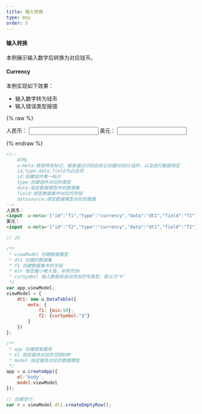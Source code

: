 ```yaml
---
title: 输入转换
type: moy
order: 5
---
```

#### 输入转换

本例展示输入数字后转换为对应钱币。


#### Currency

本例实现如下效果：

* 输入数字转为钱币
* 输入错误类型报错

{% raw %}
<!-- 
	HTML
	u-meta:框架特有标记，框架通过识别此标记创建对应UI组件，以及进行数据绑定 
	id,type.data,field为必选项
	id:创建组件唯一标识
	type:创建组件对应的类型
	data:指定数据模型中的数据集
	field:绑定数据集中对应的字段
	datasource:绑定数据模型对应的数据
-->
人民币：
<input  u-meta='{&quot;id&quot;:&quot;f1&quot;,&quot;type&quot;:&quot;currency&quot;,&quot;data&quot;:&quot;dt1&quot;,&quot;field&quot;:&quot;f1&quot;}' />
美元：
<input  u-meta='{&quot;id&quot;:&quot;f2&quot;,&quot;type&quot;:&quot;currency&quot;,&quot;data&quot;:&quot;dt1&quot;,&quot;field&quot;:&quot;f2&quot;}' />



<script>
// JS

/**
 * viewModel 创建数据模型
 * dt1 创建的数据集
 * f1 创建数据集中的字段
 * min 指定最小输入值，本例为50
 * curSymbol 输入数据前自动添加符号类型，默认为"¥"
 */
var app,viewModel;
viewModel = {
    dt1: new u.DataTable({
        meta: {
            f1: {min:50},
            f2: {curSymbol:"$"}
        }
    })
};

/**
 * app 创建框架服务
 * el 指定服务对应的顶层DOM
 * model 指定服务对应的数据模型
 */
app = u.createApp({
    el:'body',
    model:viewModel
});

// 创建空行
var r = viewModel.dt1.createEmptyRow();


</script>

{% endraw %}
``` html
<!-- 
	HTML
	u-meta:框架特有标记，框架通过识别此标记创建对应UI组件，以及进行数据绑定 
	id,type.data,field为必选项
	id:创建组件唯一标识
	type:创建组件对应的类型
	data:指定数据模型中的数据集
	field:绑定数据集中对应的字段
	datasource:绑定数据模型对应的数据
-->
人民币：
<input  u-meta='{"id":"f1","type":"currency","data":"dt1","field":"f1"}' />
美元：
<input  u-meta='{"id":"f2","type":"currency","data":"dt1","field":"f2"}' />
```

``` js
// JS

/**
 * viewModel 创建数据模型
 * dt1 创建的数据集
 * f1 创建数据集中的字段
 * min 指定最小输入值，本例为50
 * curSymbol 输入数据前自动添加符号类型，默认为"¥"
 */
var app,viewModel;
viewModel = {
    dt1: new u.DataTable({
        meta: {
            f1: {min:50},
            f2: {curSymbol:"$"}
        }
    })
};

/**
 * app 创建框架服务
 * el 指定服务对应的顶层DOM
 * model 指定服务对应的数据模型
 */
app = u.createApp({
    el:'body',
    model:viewModel
});

// 创建空行
var r = viewModel.dt1.createEmptyRow();


```

